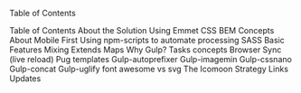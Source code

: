 Table of Contents

Table of Contents
About the Solution
Using Emmet
CSS BEM Concepts
About Mobile First
Using npm-scripts to automate processing
SASS Basic Features
Mixing
Extends
Maps
Why Gulp?
Tasks concepts
Browser Sync (live reload)
Pug templates
Gulp-autoprefixer
Gulp-imagemin
Gulp-cssnano
Gulp-concat
Gulp-uglify
font awesome vs svg
The Icomoon Strategy
Links
Updates

